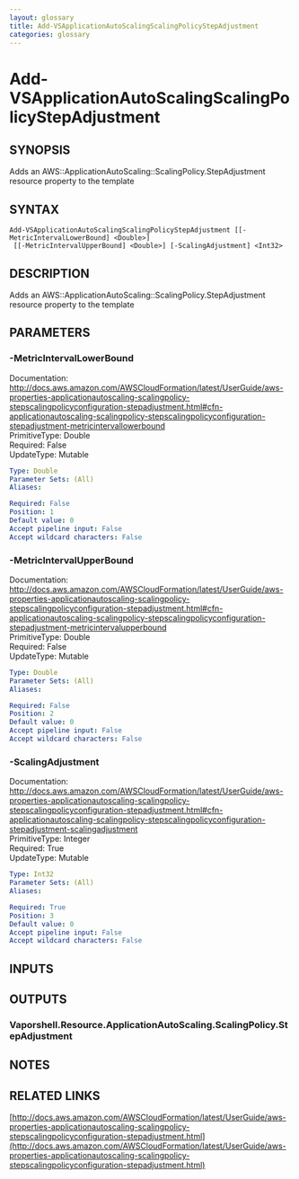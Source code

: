 ```yaml
---
layout: glossary
title: Add-VSApplicationAutoScalingScalingPolicyStepAdjustment
categories: glossary
---
```


# Add-VSApplicationAutoScalingScalingPolicyStepAdjustment

## SYNOPSIS
Adds an AWS::ApplicationAutoScaling::ScalingPolicy.StepAdjustment resource property to the template

## SYNTAX

```
Add-VSApplicationAutoScalingScalingPolicyStepAdjustment [[-MetricIntervalLowerBound] <Double>]
 [[-MetricIntervalUpperBound] <Double>] [-ScalingAdjustment] <Int32>
```

## DESCRIPTION
Adds an AWS::ApplicationAutoScaling::ScalingPolicy.StepAdjustment resource property to the template

## PARAMETERS

### -MetricIntervalLowerBound
Documentation: http://docs.aws.amazon.com/AWSCloudFormation/latest/UserGuide/aws-properties-applicationautoscaling-scalingpolicy-stepscalingpolicyconfiguration-stepadjustment.html#cfn-applicationautoscaling-scalingpolicy-stepscalingpolicyconfiguration-stepadjustment-metricintervallowerbound    
PrimitiveType: Double    
Required: False    
UpdateType: Mutable

```yaml
Type: Double
Parameter Sets: (All)
Aliases: 

Required: False
Position: 1
Default value: 0
Accept pipeline input: False
Accept wildcard characters: False
```

### -MetricIntervalUpperBound
Documentation: http://docs.aws.amazon.com/AWSCloudFormation/latest/UserGuide/aws-properties-applicationautoscaling-scalingpolicy-stepscalingpolicyconfiguration-stepadjustment.html#cfn-applicationautoscaling-scalingpolicy-stepscalingpolicyconfiguration-stepadjustment-metricintervalupperbound    
PrimitiveType: Double    
Required: False    
UpdateType: Mutable

```yaml
Type: Double
Parameter Sets: (All)
Aliases: 

Required: False
Position: 2
Default value: 0
Accept pipeline input: False
Accept wildcard characters: False
```

### -ScalingAdjustment
Documentation: http://docs.aws.amazon.com/AWSCloudFormation/latest/UserGuide/aws-properties-applicationautoscaling-scalingpolicy-stepscalingpolicyconfiguration-stepadjustment.html#cfn-applicationautoscaling-scalingpolicy-stepscalingpolicyconfiguration-stepadjustment-scalingadjustment    
PrimitiveType: Integer    
Required: True    
UpdateType: Mutable

```yaml
Type: Int32
Parameter Sets: (All)
Aliases: 

Required: True
Position: 3
Default value: 0
Accept pipeline input: False
Accept wildcard characters: False
```

## INPUTS

## OUTPUTS

### Vaporshell.Resource.ApplicationAutoScaling.ScalingPolicy.StepAdjustment

## NOTES

## RELATED LINKS

[http://docs.aws.amazon.com/AWSCloudFormation/latest/UserGuide/aws-properties-applicationautoscaling-scalingpolicy-stepscalingpolicyconfiguration-stepadjustment.html](http://docs.aws.amazon.com/AWSCloudFormation/latest/UserGuide/aws-properties-applicationautoscaling-scalingpolicy-stepscalingpolicyconfiguration-stepadjustment.html)

